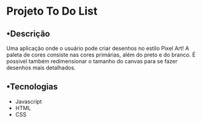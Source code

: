 # Projeto To Do List

## •Descrição
Uma aplicação onde o usuário pode criar desenhos no estilo Pixel Art! A paleta de cores consiste nas cores primárias, além do preto e do branco. É possível também redimensionar o tamanho do canvas para se fazer desenhos mais detalhados. 

## •Tecnologias
- Javascript
- HTML
- CSS
